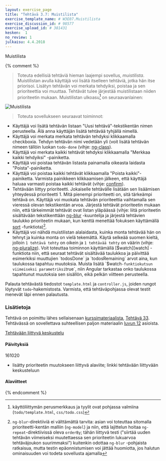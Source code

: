 ```yaml
---
layout: exercise_page
title: "Tehtävä 3.7: Muistilista"
exercise_template_name: # W3E07.Muistilista
exercise_discussion_id: # 98577
exercise_upload_id: # 381431
kesken:  1
no_review: 1
julkaisu: 4.4.2018
---
```


Muistilista

{% comment %}

> Toteuta edellisiä tehtäviä hieman laajempi sovellus, *muistilista*. Muistilistan avulla käyttäjä voi lisätä itselleen tehtäviä, jotka hän itse priorisoi. Lisätyn tehtävän voi merkata tehdyiksi, poistaa ja sen prioriteettia voi muuttaa. Tehtävät tulee järjestää muistilistaan niiden prioriteetin mukaan. Muistilistan ulkoasu[^1] on seuraavanlainen:

[^1]: käyttöliittymän perusmerkkaus ja tyylit ovat pohjassa valmiina (`todo/template.html`, `css/todo.css`)

![Muistilista](../img/muistilista.png "Muistilista")

> Toteuta sovellukseen seuraavat toiminnot:
>
* Käyttäjä voi lisätä tehtävän listaan "Uusi tehtävä"-tekstikentän nimen perusteella. Älä anna käyttäjän lisätä tehtävää tyhjällä nimellä.
* Käyttäjä voi merkata merkata tehtävän tehdyksi klikkaamalla checkboxia. Tehdyn tehtävän nimi vedetään yli (voit lisätä tehtävän nimeen tällöin luokan `todo-done` (vihje: [ng-class][ng-class]).
* Käyttäjä voi merkata kaikki tehtävät tehdyksi klikkaamalla "Merkkaa kaikki tehdyiksi" -painiketta.
* Käyttäjä voi poistaa tehtävän listasta painamalla oikeasta laidasta "Poista"-painiketta.
* Käyttäjä voi poistaa kaikki tehtävät klikkaamalla "Poista kaikki"-painiketta. Varmista painikkeen klikkaamisen jälkeen, että käyttäjä haluaa varmasti poistaa kaikki tehtävät (vihje: [confirm][confirm]).
* Tehtävään liittyy prioriteetti. Jokaiselle tehtävälle lisätään sen lisäämisen yhteydessä prioriteetti 1. Mitä pienempi prioriteetti on, sitä tärkeämpi tehtävä on. Käyttäjä voi muokata tehtävän prioriteettia vaihtamalla sen vieressä olevan tekstikentän arvoa. Järjestä tehtävät prioriteetin mukaan niin, että tärkeimmät tehtävät ovat listan yläpäässä (vihje: liitä prioriteetin sisältävään tekstikenttään [ng-blur][ng-blur] -kuuntelija ja järjestä tehtävien taulukko prioriteetin mukaan, kun kenttä menettää fokuksen käyttämällä [sort][sort] -funktiota)[^2].
* Käyttäjä voi nähdä muistilistan alalaidasta, kuinka monta tehtävää hän on tehnyt ja kuinka monta on vielä tekemättä. Käytä selkeää suomen kieltä, jolloin `1 tehtävä tehty` on oikein ja `1 tehtävää tehty` on väärin (vihje: [ng-pluralize][ng-pluralize]). Voit toteuttaa toiminnon käyttämällä [$watch][watch] -funktiota niin, että seuraat tehtävät sisältävää taulukkoa ja päivittää esimerkiksi muuttujien `todosDone` ja `todosRemaining` arvot aina, kun taulukossa tapahtuu muutoksia. Muista lisätä `$watch` -funktiokutsun viimeiseksi parametriksi `true`, niin Angular tarkastaa onko taulukossa tapahtunut muutoksia sen sisällön, eikä pelkän viitteen perusteella.

[^2]: `ng-blur`-direktiiviä ei välttämättä tarvita: asian voi toteuttaa sitomalla prioriteetti-kentän malliin (`ng-model`) ja niin, että lajittelun hoitaa `ng-repeat`-direktiivissä oleva `orderBy`; tähän liittyvä testi ("siirtää uuden tehtävän viimeiseksi muutettaessa sen prioriteetin lukuarvoa tehtäväjoukon suurimmaksi") kuitenkin odottaa `ng-blur` -pohjaista ratkaisua, mutta testin epäonnistumisen voi jättää huomiotta, jos halutun ominaisuuden voi todeta sovellusta ajamalla

[ng-class]: https://docs.angularjs.org/api/ng/directive/ngClass
[confirm]: https://developer.mozilla.org/en-US/docs/Web/API/Window/confirm
[ng-blur]: https://docs.angularjs.org/api/ng/directive/ngBlur
[sort]: https://developer.mozilla.org/en-US/docs/Web/JavaScript/Reference/Global_Objects/Array/sort
[ng-pluralize]: https://docs.angularjs.org/api/ng/directive/ngPluralize
[watch]: https://docs.angularjs.org/api/ng/type/$rootScope.Scope#$watch

Palauta tehtävästä tiedostot `template.html` ja `controller.js`, joiden rungot löytyvät `todo`-hakemistosta. Varmista, että tehtäväpohjassa olevat testit menevät läpi ennen palautusta.

### Lisätietoja

Tehtävä on poimittu lähes sellaisenaan [kurssimateriaalista][weso],
[Tehtävä 33][tehtäva-33]. Tehtävässä on sovellettava suhteellisen paljon materiaalin [luvun 12][luku-12] asioista.

[weso]: {{site.baseurl}}/weso/
[tehtäva-33]: {{site.baseurl}}/weso/#vk-4-t33
[luku-12]: {{site.baseurl}}/weso/#12-Sovelluksen-rakenteen-hallinta:-AngularJS

[Tehtävään liittyvä keskustelu](https://moodle2.tut.fi/mod/forum/discuss.php?d=68679)


#### Päivityksiä

161020

* lisätty prioriteetin muutokseen liittyvä alaviite; linkki tehtävään liittyvään keskusteluun


#### Alaviitteet

{% endcomment %}
